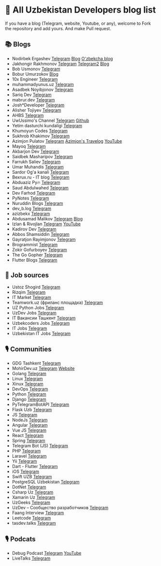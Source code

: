 # 📃 All Uzbekistan Developers blog list

If you have a blog (Telegram, website, Youtube, or any), welcome to Fork the repository and add yours. And make Pull request.

## **📚 Blogs**

- Nodirbek Ergashev [Telegram](https://t.me/nodir_adventure) [Blog](https://ergashevn.blogspot.com/) [O'zbekcha blog](https://nodirbek.uz)
- Jakhongir Rakhmonov [Telegram](https://t.me/jakhonrakhmonov) [Telegram2](https://t.me/JR_TwitGram) [Blog](https://rahmonov.me/)
- Bob Usmonov [Telegram](https://t.me/bobnosponge)
- Bobur Umurzokov [Blog](https://iambobur.com/)
- 10x Engineer [Telegram](https://t.me/TenxEngineer)
- muhammadyunus.uz [Telegram](https://t.me/muhammadyunus_uz)
- Asadbek Noyibjonov [Telegram](https://t.me/asadbekdev)
- Sariq Dev [Telegram](https://t.me/sariqdev)
- mabrur.dev [Telegram](https://t.me/mabrur_dev)
- Josh\*Developer [Telegram](https://t.me/JoshDeveloper)
- Alisher Tojiyev [Telegram](https://t.me/AkhmatovichUz)
- AHBS [Telegram](https://t.me/app_hbs)
- UwUssimo's Channel [Telegram](https://t.me/uwublog) [Github](https://github.com/uwussimo)
- Yetim dasturchi kundaligi [Telegram](https://t.me/yetimdasturchi)
- Khumoyun Codes [Telegram](https://t.me/khumoyun_codes)
- Sukhrob Khakimov [Telegram](https://t.me/sukhrobkhakimov)
- Azimjon Pulatov [Telegram](https://t.me/lazyprogrammer) [Azimjon's Travelog](https://t.me/fikrlog) [YouTube](https://www.youtube.com/@azim)
- Mayoq [Telegram](https://t.me/mayoquz)
- Akbarjon Dev [Telegram](https://t.me/akbarjondev)
- Saidbek Masharipov [Telegram](https://t.me/saidabdulla)
- Farrukh Saliev [Telegram](https://t.me/farrukhsaliev)
- Umar Muhandis [Telegram](https://t.me/umarmuhandis)
- Sardor Og'a kanali [Telegram](https://t.me/sardoroga_blog)
- Bexrux.ru - IT blog [Telegram](https://t.me/bexruz_ru)
- Abduaziz Py🔥 [Telegram](https://t.me/AbduazizPy)
- Saud Abdulwahed [Telegram](https://t.me/saudabdulwahed)
- Dev Farhod [Telegram](https://t.me/devfarhod)
- PyNotes [Telegram](https://t.me/py_notes_uz)
- Nuruddin Blogs [Telegram](https://t.me/nuruddinblogs)
- dev_b.log [Telegram](https://t.me/shakhzodme)
- azizbekx [Telegram](https://t.me/azizbekx)
- Abdusamad Malikov [Telegram](https://t.me/malikovdev) [Blog](https://www.abdusamad.uz)
- Izlan & Rivojlan [Telegram](https://t.me/izlanvarivojlan) [YouTube](https://m.youtube.com/c/izlanrivojlanresearchdevelop)
- Kadirov Dev [Telegram](https://t.me/kadirovDev)
- Abbos Shamsiddin [Telegram](https://t.me/Abbos_Shamsiddin)
- Gayratjon Rayimjonov [Telegram](https://t.me/gayratjon_rayimjonov)
- Brogrammist [Telegram](https://t.me/brogrammist)
- Zokir Gofurboyev [Telegram](https://t.me/zokir_tech_blog)
- The Go Gopher [Telegram](https://t.me/golang_dells)
- Flutter Blogs [Telegram](https://t.me/flutterblogs)

## **💼 Job sources**

- Ustoz Shogird [Telegram](https://t.me/UstozShogird)
- Rizqim [Telegram](https://t.me/rizqimuz)
- IT Market [Telegram](https://t.me/itmarket_uz)
- Teamwork.uz (фриланс площадка) [Telegram](https://t.me/teamwork_uz)
- UZ Python Jobs [Telegram](https://t.me/uzpythonjobs)
- UzDev Jobs [Telegram](https://t.me/uzdev_jobs)
- IT Вакансии Ташкент [Telegram](https://t.me/ITworksUz)
- Uzbekcoders Jobs [Telegram](https://t.me/omuc_jobs)
- IT Jobs [Telegram](https://t.me/it_jobs_uz)
- Uzbekistan IT Jobs [Telegram](https://t.me/ITjobs_Uzbekistan)

## **🎙 Communities**

- GDG Tashkent [Telegram](https://t.me/gdgtashkent)
- MohirDev.uz [Telegram](https://t.me/mohirdev) [Website](https://mohirdev.uz/)
- Golang [Telegram](https://t.me/golangdevs_community)
- Linux [Telegram](https://t.me/linux_uzbek)
- Xinux [Telegram](https://t.me/xinuxuz)
- DevOps [Telegram](https://t.me/devopsuzb)
- Python [Telegram](https://t.me/python_uz)
- Django [Telegram](https://t.me/djangouzb)
- PyTelegramBotAPI [Telegram](https://t.me/telebot_uz)
- Flask Uzb [Telegram](https://t.me/flaskuzb)
- JS [Telegram](https://t.me/js_uz)
- NodeJs [Telegram](https://t.me/nodejs_uz)
- Angular [Telegram](https://t.me/angular_uz)
- Vue JS [Telegram](https://t.me/vuejs_uz)
- React [Telegram](https://t.me/react_uz)
- Spring [Telegram](https://t.me/spring_boot_mvc_uz)
- Telegram Bot (JS) [Telegram](https://t.me/botjs_uz)
- PHP [Telegram](https://t.me/php_uz)
- Laravel [Telegram](https://t.me/laravel_uz)
- Yii [Telegram](https://t.me/yiiframework_uz)
- Dart - Flutter [Telegram](https://t.me/dartuzb)
- iOS [Telegram](https://t.me/iOSDevelopersUz)
- Swift UZB [Telegram](https://t.me/swift_uzb)
- PostgreSQL Uzbekistan [Telegram](https://t.me/pgsql_uzbekistan)
- DotNet [Telegram](https://t.me/uz_dotnet)
- Csharp Uz [Telegram](https://t.me/Csharp_uz_group)
- Xamarin Uz [Telegram](https://t.me/Xamarin_Uzbekistan)
- UzGeeks [Telegram](https://t.me/UzGeeksGroup)
- UzDev – Сообщество разработчиков [Telegram](https://t.me/uzdevgroup)
- Faang Interview [Telegram](https://t.me/+ndewVNuP8co0ZTdi)
- Leetcode [Telegram](https://t.me/LeetCode_Uz_Discuss)
- tasdev.talks [Telegram](https://t.me/tasdev_talks)

## **🎙 Podcats**
- Debug Podcast [Telegram](https://t.me/debugpodcast) [YouTube](https://www.youtube.com/c/DebugPodcast/featured)
- LiveTalks [Telegram](https://t.me/livetalksTV)

